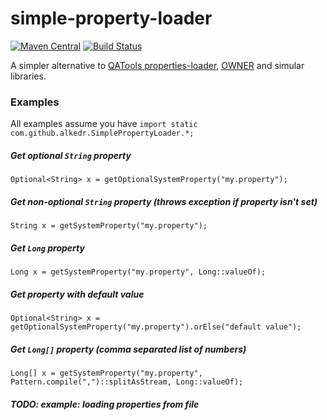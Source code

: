 # simple-property-loader

[![Maven Central](https://maven-badges.herokuapp.com/maven-central/com.github.alkedr/simple-property-loader/badge.svg)](https://maven-badges.herokuapp.com/maven-central/com.github.alkedr/simple-property-loader)
[![Build Status](https://travis-ci.org/alkedr/simple-property-loader.svg?branch=master)](https://travis-ci.org/alkedr/simple-property-loader)

A simpler alternative to [QATools properties-loader](http://mvnrepository.com/artifact/ru.yandex.qatools.properties/properties-loader), [OWNER](http://owner.aeonbits.org/) and simular libraries.

### Examples

All examples assume you have
```import static com.github.alkedr.SimplePropertyLoader.*;```

##### Get optional `String` property
```
Optional<String> x = getOptionalSystemProperty("my.property");
```

##### Get non-optional `String` property (throws exception if property isn't set)
```
String x = getSystemProperty("my.property");
```

##### Get `Long` property
```
Long x = getSystemProperty("my.property", Long::valueOf);
```

##### Get property with default value
```
Optional<String> x = getOptionalSystemProperty("my.property").orElse("default value");
```

##### Get `Long[]` property (comma separated list of numbers)
```
Long[] x = getSystemProperty("my.property", Pattern.compile(",")::splitAsStream, Long::valueOf);
```

##### TODO: example: loading properties from file
